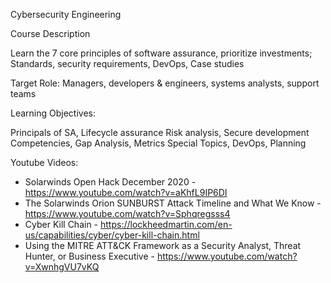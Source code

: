 Cybersecurity Engineering

Course Description

Learn the 7 core principles of software assurance, prioritize investments; Standards, security requirements, DevOps, Case studies

Target Role: Managers, developers & engineers, systems analysts, support teams

Learning Objectives:

Principals of SA, Lifecycle assurance Risk analysis, Secure development Competencies, Gap Analysis, Metrics Special Topics, DevOps, Planning

Youtube Videos:

* Solarwinds Open Hack December 2020 - https://www.youtube.com/watch?v=aKhfL9IP6DI
* The Solarwinds Orion SUNBURST Attack Timeline and What We Know - https://www.youtube.com/watch?v=Sphqregsss4
* Cyber Kill Chain - https://lockheedmartin.com/en-us/capabilities/cyber/cyber-kill-chain.html
* Using the MITRE ATT&CK Framework as a Security Analyst, Threat Hunter, or Business Executive - https://www.youtube.com/watch?v=XwnhgVU7vKQ
